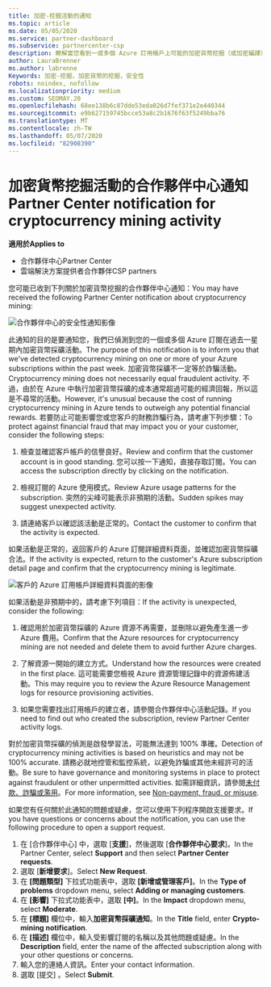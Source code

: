 ```yaml
---
title: 加密-挖掘活動的通知
ms.topic: article
ms.date: 05/05/2020
ms.service: partner-dashboard
ms.subservice: partnercenter-csp
description: 瞭解當您看到一或多個 Azure 訂用帳戶上可能的加密貨幣挖掘（或加密編譯）的相關通知時，所代表的意義。
author: LauraBrenner
ms.author: labrenne
Keywords: 加密-挖掘，加密貨幣的挖掘，安全性
robots: noindex, nofollow
ms.localizationpriority: medium
ms.custom: SEOMAY.20
ms.openlocfilehash: 68ee138b6c87dde53eda026d7fef371e2e440344
ms.sourcegitcommit: e9b627159745bcce53a8c2b1676f63f5249bba76
ms.translationtype: MT
ms.contentlocale: zh-TW
ms.lasthandoff: 05/07/2020
ms.locfileid: "82908390"
---
```

# <a name="partner-center-notification-for-cryptocurrency-mining-activity"></a><span data-ttu-id="1f474-104">加密貨幣挖掘活動的合作夥伴中心通知</span><span class="sxs-lookup"><span data-stu-id="1f474-104">Partner Center notification for cryptocurrency mining activity</span></span>

<span data-ttu-id="1f474-105">**適用於**</span><span class="sxs-lookup"><span data-stu-id="1f474-105">**Applies to**</span></span>

-  <span data-ttu-id="1f474-106">合作夥伴中心</span><span class="sxs-lookup"><span data-stu-id="1f474-106">Partner Center</span></span>
-  <span data-ttu-id="1f474-107">雲端解決方案提供者合作夥伴</span><span class="sxs-lookup"><span data-stu-id="1f474-107">CSP partners</span></span>

<span data-ttu-id="1f474-108">您可能已收到下列關於加密貨幣挖掘的合作夥伴中心通知：</span><span class="sxs-lookup"><span data-stu-id="1f474-108">You may have received the following Partner Center notification about cryptocurrency mining:</span></span>
 
![合作夥伴中心的安全性通知影像](images/crypto1.png)

<span data-ttu-id="1f474-110">此通知的目的是要通知您，我們已偵測到您的一個或多個 Azure 訂閱在過去一星期內加密貨幣採礦活動。</span><span class="sxs-lookup"><span data-stu-id="1f474-110">The purpose of this notification is to inform you that we've detected cryptocurrency mining on one or more of your Azure subscriptions within the past week.</span></span> <span data-ttu-id="1f474-111">加密貨幣採礦不一定等於詐騙活動。</span><span class="sxs-lookup"><span data-stu-id="1f474-111">Cryptocurrency mining does not necessarily equal fraudulent activity.</span></span> <span data-ttu-id="1f474-112">不過，由於在 Azure 中執行加密貨幣採礦的成本通常超過可能的經濟回報，所以這是不尋常的活動。</span><span class="sxs-lookup"><span data-stu-id="1f474-112">However, it's unusual because the cost of running cryptocurrency mining in Azure tends to outweigh any potential financial rewards.</span></span> <span data-ttu-id="1f474-113">若要防止可能影響您或您客戶的財務詐騙行為，請考慮下列步驟：</span><span class="sxs-lookup"><span data-stu-id="1f474-113">To protect against financial fraud that may impact you or your customer, consider the following steps:</span></span>

1.  <span data-ttu-id="1f474-114">檢查並確認客戶帳戶的信譽良好。</span><span class="sxs-lookup"><span data-stu-id="1f474-114">Review and confirm that the customer account is in good standing.</span></span> <span data-ttu-id="1f474-115">您可以按一下通知，直接存取訂閱。</span><span class="sxs-lookup"><span data-stu-id="1f474-115">You can access the subscription directly by clicking on the notification.</span></span>

2.  <span data-ttu-id="1f474-116">檢視訂閱的 Azure 使用模式。</span><span class="sxs-lookup"><span data-stu-id="1f474-116">Review Azure usage patterns for the subscription.</span></span> <span data-ttu-id="1f474-117">突然的尖峰可能表示非預期的活動。</span><span class="sxs-lookup"><span data-stu-id="1f474-117">Sudden spikes may suggest unexpected activity.</span></span>

3.  <span data-ttu-id="1f474-118">請連絡客戶以確認該活動是正常的。</span><span class="sxs-lookup"><span data-stu-id="1f474-118">Contact the customer to confirm that the activity is expected.</span></span>

<span data-ttu-id="1f474-119">如果活動是正常的，返回客戶的 Azure 訂閱詳細資料頁面，並確認加密貨幣採礦合法。</span><span class="sxs-lookup"><span data-stu-id="1f474-119">If the activity is expected, return to the customer's Azure subscription detail page and confirm that the cryptocurrency mining is legitimate.</span></span> 


![客戶的 Azure 訂用帳戶詳細資料頁面的影像](images/crypto2.png)

<span data-ttu-id="1f474-121">如果活動是非預期中的，請考慮下列項目：</span><span class="sxs-lookup"><span data-stu-id="1f474-121">If the activity is unexpected, consider the following:</span></span>

1.  <span data-ttu-id="1f474-122">確認用於加密貨幣採礦的 Azure 資源不再需要，並刪除以避免產生進一步 Azure 費用。</span><span class="sxs-lookup"><span data-stu-id="1f474-122">Confirm that the Azure resources for cryptocurrency mining are not needed and delete them to avoid further Azure charges.</span></span>

2.  <span data-ttu-id="1f474-123">了解資源一開始的建立方式。</span><span class="sxs-lookup"><span data-stu-id="1f474-123">Understand how the resources were created in the first place.</span></span> <span data-ttu-id="1f474-124">這可能需要您檢視 Azure 資源管理記錄中的資源佈建活動。</span><span class="sxs-lookup"><span data-stu-id="1f474-124">This may require you to review the Azure Resource Management logs for resource provisioning activities.</span></span>

3.  <span data-ttu-id="1f474-125">如果您需要找出訂用帳戶的建立者，請參閱合作夥伴中心活動記錄。</span><span class="sxs-lookup"><span data-stu-id="1f474-125">If you need to find out who created the subscription, review Partner Center activity logs.</span></span>

<span data-ttu-id="1f474-126">對於加密貨幣採礦的偵測是啟發學習法，可能無法達到 100% 準確。</span><span class="sxs-lookup"><span data-stu-id="1f474-126">Detection of cryptocurrency mining activities is based on heuristics and may not be 100% accurate.</span></span> <span data-ttu-id="1f474-127">請務必就地控管和監控系統，以避免詐騙或其他未經許可的活動。</span><span class="sxs-lookup"><span data-stu-id="1f474-127">Be sure to have governance and monitoring systems in place to protect against fraudulent or other unpermitted activities.</span></span> <span data-ttu-id="1f474-128">如需詳細資訊，請參閱[未付款、詐騙或濫用](https://docs.microsoft.com/partner-center/non-payment--fraud--or-misuse)。</span><span class="sxs-lookup"><span data-stu-id="1f474-128">For more information, see [Non-payment, fraud, or misuse](https://docs.microsoft.com/partner-center/non-payment--fraud--or-misuse).</span></span>

<span data-ttu-id="1f474-129">如果您有任何關於此通知的問題或疑慮，您可以使用下列程序開啟支援要求。</span><span class="sxs-lookup"><span data-stu-id="1f474-129">If you have questions or concerns about the notification, you can use the following procedure to open a support request.</span></span>

1.  <span data-ttu-id="1f474-130">在 [合作夥伴中心] 中，選取 [**支援**]，然後選取 [**合作夥伴中心要求**]。</span><span class="sxs-lookup"><span data-stu-id="1f474-130">In the Partner Center, select **Support** and then select **Partner Center requests**.</span></span>
3.  <span data-ttu-id="1f474-131">選取 [**新增要求**]。</span><span class="sxs-lookup"><span data-stu-id="1f474-131">Select **New Request**.</span></span> 
4.  <span data-ttu-id="1f474-132">在 **\[問題類型\]** 下拉式功能表中，選取 **\[新增或管理客戶\]**。</span><span class="sxs-lookup"><span data-stu-id="1f474-132">In the **Type of problems** dropdown menu, select **Adding or managing customers**.</span></span>
5.  <span data-ttu-id="1f474-133">在 **\[影響\]** 下拉式功能表中，選取 **\[中\]**。</span><span class="sxs-lookup"><span data-stu-id="1f474-133">In the **Impact** dropdown menu, select **Moderate**.</span></span>
6.  <span data-ttu-id="1f474-134">在 **\[標題\]** 欄位中，輸入**加密貨幣採礦通知**。</span><span class="sxs-lookup"><span data-stu-id="1f474-134">In the **Title** field, enter **Crypto-mining notification**.</span></span>
7.  <span data-ttu-id="1f474-135">在 **\[描述\]** 欄位中，輸入受影響訂閱的名稱以及其他問題或疑慮。</span><span class="sxs-lookup"><span data-stu-id="1f474-135">In the **Description** field, enter the name of the affected subscription along with your other questions or concerns.</span></span> 
8.  <span data-ttu-id="1f474-136">輸入您的連絡人資訊。</span><span class="sxs-lookup"><span data-stu-id="1f474-136">Enter your contact information.</span></span>
9.  <span data-ttu-id="1f474-137">選取 [提交]  。</span><span class="sxs-lookup"><span data-stu-id="1f474-137">Select **Submit**.</span></span>



